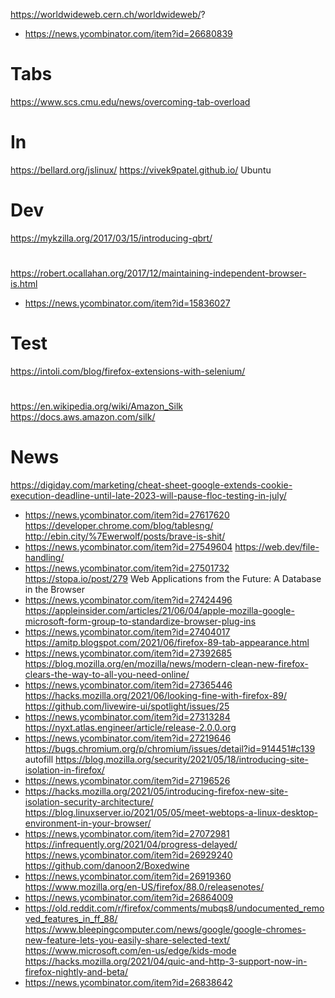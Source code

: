 
https://worldwideweb.cern.ch/worldwideweb/?
* https://news.ycombinator.com/item?id=26680839

# Tabs
https://www.scs.cmu.edu/news/overcoming-tab-overload

# In
https://bellard.org/jslinux/
https://vivek9patel.github.io/ Ubuntu

# Dev
https://mykzilla.org/2017/03/15/introducing-qbrt/

#
https://robert.ocallahan.org/2017/12/maintaining-independent-browser-is.html
* https://news.ycombinator.com/item?id=15836027

# Test
https://intoli.com/blog/firefox-extensions-with-selenium/

#
https://en.wikipedia.org/wiki/Amazon_Silk
https://docs.aws.amazon.com/silk/

# News
https://digiday.com/marketing/cheat-sheet-google-extends-cookie-execution-deadline-until-late-2023-will-pause-floc-testing-in-july/
* https://news.ycombinator.com/item?id=27617620
https://developer.chrome.com/blog/tablesng/
http://ebin.city/%7Ewerwolf/posts/brave-is-shit/
* https://news.ycombinator.com/item?id=27549604
https://web.dev/file-handling/
* https://news.ycombinator.com/item?id=27501732
https://stopa.io/post/279 Web Applications from the Future: A Database in the Browser
* https://news.ycombinator.com/item?id=27424496
https://appleinsider.com/articles/21/06/04/apple-mozilla-google-microsoft-form-group-to-standardize-browser-plug-ins
* https://news.ycombinator.com/item?id=27404017
https://amitp.blogspot.com/2021/06/firefox-89-tab-appearance.html
* https://news.ycombinator.com/item?id=27392685
https://blog.mozilla.org/en/mozilla/news/modern-clean-new-firefox-clears-the-way-to-all-you-need-online/
* https://news.ycombinator.com/item?id=27365446
https://hacks.mozilla.org/2021/06/looking-fine-with-firefox-89/
https://github.com/livewire-ui/spotlight/issues/25
* https://news.ycombinator.com/item?id=27313284
https://nyxt.atlas.engineer/article/release-2.0.0.org
* https://news.ycombinator.com/item?id=27219646
https://bugs.chromium.org/p/chromium/issues/detail?id=914451#c139 autofill
https://blog.mozilla.org/security/2021/05/18/introducing-site-isolation-in-firefox/
* https://news.ycombinator.com/item?id=27196526
 * https://hacks.mozilla.org/2021/05/introducing-firefox-new-site-isolation-security-architecture/
https://blog.linuxserver.io/2021/05/05/meet-webtops-a-linux-desktop-environment-in-your-browser/
* https://news.ycombinator.com/item?id=27072981
https://infrequently.org/2021/04/progress-delayed/
https://news.ycombinator.com/item?id=26929240
https://github.com/danoon2/Boxedwine
* https://news.ycombinator.com/item?id=26919360
https://www.mozilla.org/en-US/firefox/88.0/releasenotes/
* https://news.ycombinator.com/item?id=26864009
* https://old.reddit.com/r/firefox/comments/mubqs8/undocumented_removed_features_in_ff_88/
https://www.bleepingcomputer.com/news/google/google-chromes-new-feature-lets-you-easily-share-selected-text/
https://www.microsoft.com/en-us/edge/kids-mode
https://hacks.mozilla.org/2021/04/quic-and-http-3-support-now-in-firefox-nightly-and-beta/
* https://news.ycombinator.com/item?id=26838642